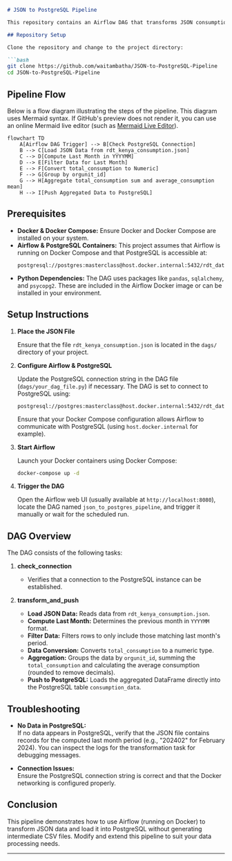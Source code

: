 

```markdown
# JSON to PostgreSQL Pipeline

This repository contains an Airflow DAG that transforms JSON consumption data and loads it directly into a PostgreSQL database. The DAG processes data from a JSON file (`rdt_kenya_consumption.json`), filters records for last month, groups data by `orgunit_id` (aggregating consumption), and pushes the results to a PostgreSQL table named `consumption_data`.

## Repository Setup

Clone the repository and change to the project directory:

```bash
git clone https://github.com/waitambatha/JSON-to-PostgreSQL-Pipeline
cd JSON-to-PostgreSQL-Pipeline
```

## Pipeline Flow

Below is a flow diagram illustrating the steps of the pipeline. This diagram uses Mermaid syntax. If GitHub's preview does not render it, you can use an online Mermaid live editor (such as [Mermaid Live Editor](https://mermaid.live/)).

```mermaid
flowchart TD
    A[Airflow DAG Trigger] --> B[Check PostgreSQL Connection]
    B --> C[Load JSON Data from rdt_kenya_consumption.json]
    C --> D[Compute Last Month in YYYYMM]
    D --> E[Filter Data for Last Month]
    E --> F[Convert total_consumption to Numeric]
    F --> G[Group by orgunit_id]
    G --> H[Aggregate total_consumption sum and average_consumption mean]
    H --> I[Push Aggregated Data to PostgreSQL]
```

## Prerequisites

- **Docker & Docker Compose:** Ensure Docker and Docker Compose are installed on your system.
- **Airflow & PostgreSQL Containers:** This project assumes that Airflow is running on Docker Compose and that PostgreSQL is accessible at:
  ```
  postgresql://postgres:masterclass@host.docker.internal:5432/rdt_data
  ```
- **Python Dependencies:** The DAG uses packages like `pandas`, `sqlalchemy`, and `psycopg2`. These are included in the Airflow Docker image or can be installed in your environment.

## Setup Instructions

1. **Place the JSON File**

   Ensure that the file `rdt_kenya_consumption.json` is located in the `dags/` directory of your project.

2. **Configure Airflow & PostgreSQL**

   Update the PostgreSQL connection string in the DAG file (`dags/your_dag_file.py`) if necessary. The DAG is set to connect to PostgreSQL using:
   ```
   postgresql://postgres:masterclass@host.docker.internal:5432/rdt_data
   ```
   Ensure that your Docker Compose configuration allows Airflow to communicate with PostgreSQL (using `host.docker.internal` for example).

3. **Start Airflow**

   Launch your Docker containers using Docker Compose:

   ```bash
   docker-compose up -d
   ```

4. **Trigger the DAG**

   Open the Airflow web UI (usually available at `http://localhost:8080`), locate the DAG named `json_to_postgres_pipeline`, and trigger it manually or wait for the scheduled run.

## DAG Overview

The DAG consists of the following tasks:

1. **check_connection**  
   - Verifies that a connection to the PostgreSQL instance can be established.

2. **transform_and_push**  
   - **Load JSON Data:** Reads data from `rdt_kenya_consumption.json`.
   - **Compute Last Month:** Determines the previous month in `YYYYMM` format.
   - **Filter Data:** Filters rows to only include those matching last month's period.
   - **Data Conversion:** Converts `total_consumption` to a numeric type.
   - **Aggregation:** Groups the data by `orgunit_id`, summing the `total_consumption` and calculating the average consumption (rounded to remove decimals).
   - **Push to PostgreSQL:** Loads the aggregated DataFrame directly into the PostgreSQL table `consumption_data`.

## Troubleshooting

- **No Data in PostgreSQL:**  
  If no data appears in PostgreSQL, verify that the JSON file contains records for the computed last month period (e.g., "202402" for February 2024). You can inspect the logs for the transformation task for debugging messages.
  
- **Connection Issues:**  
  Ensure the PostgreSQL connection string is correct and that the Docker networking is configured properly.

## Conclusion

This pipeline demonstrates how to use Airflow (running on Docker) to transform JSON data and load it into PostgreSQL without generating intermediate CSV files. Modify and extend this pipeline to suit your data processing needs.

---
```

